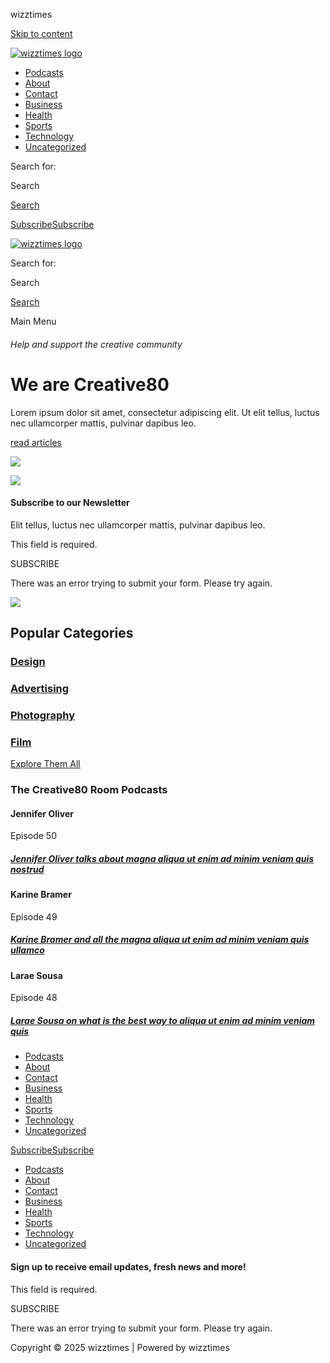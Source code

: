 wizztimes


[Skip to content](#content "Skip to content")

[![wizztimes logo](https://wizztimes.com/wp-content/uploads/2025/04/cropped-cropped-cropped-476148378_122099608502759168_7135149170190785649_n-104x75.jpg)](https://wizztimes.com/)

* [Podcasts](https://wizztimes.com/podcasts/)
* [About](https://wizztimes.com/about/)
* [Contact](https://wizztimes.com/contact/)
* [Business](https://wizztimes.com/category/business/)
* [Health](https://wizztimes.com/category/health/)
* [Sports](https://wizztimes.com/category/sports/)
* [Technology](https://wizztimes.com/category/technology/)
* [Uncategorized](https://wizztimes.com/category/uncategorized/)

Search for:


Search

[Search](#)

[Subscribe](#)[Subscribe](#)

[![wizztimes logo](https://wizztimes.com/wp-content/uploads/2025/04/cropped-cropped-cropped-476148378_122099608502759168_7135149170190785649_n-104x75.jpg)](https://wizztimes.com/)

Search for:


Search

[Search](#)

Main Menu

###### Help and support the creative community

We are Creative80
=================

Lorem ipsum dolor sit amet, consectetur adipiscing elit. Ut elit tellus, luctus nec ullamcorper mattis, pulvinar dapibus leo.

[read articles](#)

![](https://wizztimes.com/wp-content/uploads/2022/03/dotted-pattern.png)

![](https://wizztimes.com/wp-content/uploads/2022/03/home-hero-img.jpg)

#### Subscribe to our Newsletter

Elit tellus, luctus nec ullamcorper mattis, pulvinar dapibus leo.

This field is required.

SUBSCRIBE

There was an error trying to submit your form. Please try again.

![](https://wizztimes.com/wp-content/uploads/2021/07/short-add-01.jpg)

Popular Categories
------------------

### [Design](#)

### [Advertising](#)

### [Photography](#)

### [Film](#)

[Explore Them All](#)

### The Creative80 Room Podcasts

#### Jennifer Oliver

Episode 50

##### [Jennifer Oliver talks about magna aliqua ut enim ad minim veniam quis nostrud](#)

#### Karine Bramer

Episode 49

##### [Karine Bramer and all the magna aliqua ut enim ad minim veniam quis ullamco](#)

#### Larae Sousa

Episode 48

##### [Larae Sousa on what is the best way to aliqua ut enim ad minim veniam quis](#)

* [Podcasts](https://wizztimes.com/podcasts/)
* [About](https://wizztimes.com/about/)
* [Contact](https://wizztimes.com/contact/)
* [Business](https://wizztimes.com/category/business/)
* [Health](https://wizztimes.com/category/health/)
* [Sports](https://wizztimes.com/category/sports/)
* [Technology](https://wizztimes.com/category/technology/)
* [Uncategorized](https://wizztimes.com/category/uncategorized/)

[Subscribe](#)[Subscribe](#)

* [Podcasts](https://wizztimes.com/podcasts/)
* [About](https://wizztimes.com/about/)
* [Contact](https://wizztimes.com/contact/)
* [Business](https://wizztimes.com/category/business/)
* [Health](https://wizztimes.com/category/health/)
* [Sports](https://wizztimes.com/category/sports/)
* [Technology](https://wizztimes.com/category/technology/)
* [Uncategorized](https://wizztimes.com/category/uncategorized/)

#### Sign up to receive email updates, fresh news and more!

This field is required.

SUBSCRIBE

There was an error trying to submit your form. Please try again.

Copyright © 2025 wizztimes | Powered by wizztimes